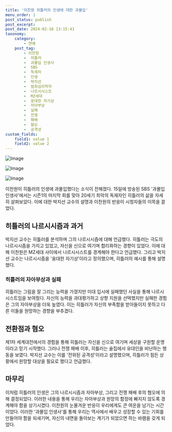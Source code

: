 ```yaml
---
title: '이찬원 히틀러의 인생에 대한 과몰입'
menu_order: 1
post_status: publish
post_excerpt: 
post_date: 2024-02-16 13:15:41
taxonomy:
    category:
        - 연예
    post_tag:
        - 이찬원
        -  히틀러
        -  과몰입 인생사
        -  SBS
        -  독재자
        -  인생
        -  박지선
        -  범죄심리학자
        -  나르시시스트
        -  MZ세대
        -  웅대한 자기상
        -  자아부상
        -  실패
        -  전쟁
        -  패배
        -  혐오
        -  공격성
custom_fields:
    field1: value 1
    field2: value 2
---
```


![Image](https://ssl.pstatic.net/mimgnews/image/311/2024/02/15/0001692098_001_20240215214301299.jpg?type=w540)

![Image](https://mimgnews.pstatic.net/image/311/2024/02/15/0001692098_002_20240215214301343.jpg?type=w540)

![Image](https://ssl.pstatic.net/mimgnews/image/311/2024/02/15/0001692098_003_20240215214301395.jpg?type=w540)

이찬원이 히틀러의 인생에 과몰입했다는 소식이 전해졌다. 15일에 방송된 SBS '과몰입 인생사'에서는 시즌1의 마지막 회를 맞아 20세기 최악의 독재자인 히틀러의 삶을 자세히 살펴보았다. 이에 대한 박지선 교수의 설명과 이찬원의 반응이 시청자들의 이목을 끌었다.
## 히틀러의 나르시시즘과 과거
박지선 교수는 히틀러를 분석하며 그의 나르시시즘에 대해 언급했다. 히틀러는 극도의 나르시시즘을 가지고 있었고, 자신을 신으로 여기며 합리화하는 경향이 있었다. 이에 대해 이찬원은 MZ세대 사이에서 나르시시스트를 경계해야 한다고 언급했다. 그리고 박지선 교수는 나르시시즘을 '웅대한 자기상'이라고 정의했으며, 히틀러의 예시를 통해 설명했다.
### 히틀러의 자아부상과 실패
히틀러는 그림을 잘 그리는 능력을 가졌지만 미대 입시에 실패했던 사실을 통해 나르시시스트임을 보여줬다. 자신의 능력을 과대평가하고 상향 지원을 선택했지만 실패한 경험은 그의 자아부상을 더욱 높였다. 이는 히틀러가 자신의 부족함을 받아들이지 못하고 다른 이들을 원망하는 경향을 부추겼다.
## 전환점과 혐오
제1차 세계대전에서의 경험을 통해 히틀러는 자신을 신으로 여기며 세상을 구원할 운명이라고 믿기 시작했다. 그러나 전쟁 패배 이후, 히틀러는 술집에서 유대인을 비난하는 행동을 보였다. 박지선 교수는 이를 '전위된 공격성'이라고 설명했으며, 히틀러가 힘든 상황에서 원망할 대상을 필요로 했다고 언급했다.
## 마무리
이처럼 히틀러의 인생은 그의 나르시시즘과 자아부상, 그리고 전쟁 패배 후의 혐오에 의해 결정되었다. 이러한 내용을 통해 우리는 자아부상과 원망의 함정에 빠지지 않도록 경계해야 함을 상기시켰다. 이찬원의 눈물겨운 반응이 우리에게도 큰 여운을 남기는 시간이었다. 이러한 '과몰입 인생사'를 통해 우리는 역사에서 배우고 성장할 수 있는 기회를 만들어야 함을 되새기며, 자신의 내면을 돌아보는 계기가 되었으면 하는 바램을 갖게 되었다.

